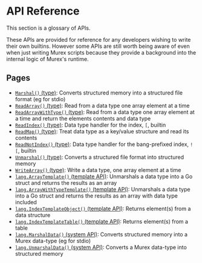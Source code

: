 # API Reference

This section is a glossary of APIs.

These APIs are provided for reference for any developers wishing to write
their own builtins. However some APIs are still worth being aware of even
when just writing Murex scripts because they provide a background into
the internal logic of Murex's runtime.

## Pages

- [`Marshal()` (type)](./Marshal.md):
  Converts structured memory into a structured file format (eg for stdio)
- [`ReadArray()` (type)](./ReadArray.md):
  Read from a data type one array element at a time
- [`ReadArrayWithType()` (type)](./ReadArrayWithType.md):
  Read from a data type one array element at a time and return the elements contents and data type
- [`ReadIndex()` (type)](./ReadIndex.md):
  Data type handler for the index, `[`, builtin
- [`ReadMap()` (type)](./ReadMap.md):
  Treat data type as a key/value structure and read its contents
- [`ReadNotIndex()` (type)](./ReadNotIndex.md):
  Data type handler for the bang-prefixed index, `![`, builtin
- [`Unmarshal()` (type)](./Unmarshal.md):
  Converts a structured file format into structured memory
- [`WriteArray()` (type)](./WriteArray.md):
  Write a data type, one array element at a time
- [`lang.ArrayTemplate()` (template API)](./lang.ArrayTemplate.md):
  Unmarshals a data type into a Go struct and returns the results as an array
- [`lang.ArrayWithTypeTemplate()` (template API)](./lang.ArrayWithTypeTemplate.md):
  Unmarshals a data type into a Go struct and returns the results as an array with data type included
- [`lang.IndexTemplateObject()` (template API)](./lang.IndexTemplateObject.md):
  Returns element(s) from a data structure
- [`lang.IndexTemplateTable()` (template API)](./lang.IndexTemplateTable.md):
  Returns element(s) from a table
- [`lang.MarshalData()` (system API)](./lang.MarshalData.md):
  Converts structured memory into a Murex data-type (eg for stdio)
- [`lang.UnmarshalData()` (system API)](./lang.UnmarshalData.md):
  Converts a Murex data-type into structured memory
